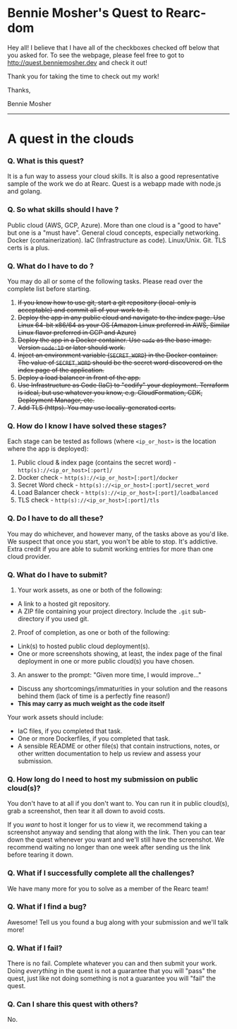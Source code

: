 # Bennie Mosher's Quest to Rearc-dom

Hey all! I believe that I have all of the checkboxes checked off below that you asked for. To see the webpage, please feel free to got to http://quest.benniemosher.dev and check it out!

Thank you for taking the time to check out my work!

Thanks,

Bennie Mosher

---

# A quest in the clouds

### Q. What is this quest?

It is a fun way to assess your cloud skills. It is also a good representative sample of the work we do at Rearc. Quest is a webapp made with node.js and golang.

### Q. So what skills should I have ?

Public cloud (AWS, GCP, Azure). More than one cloud is a "good to have" but one is a "must have". General cloud concepts, especially networking. Docker (containerization). IaC (Infrastructure as code). Linux/Unix. Git. TLS certs is a plus.

### Q. What do I have to do ?

You may do all or some of the following tasks. Please read over the complete list before starting.

1. ~~If you know how to use git, start a git repository (local-only is acceptable) and commit all of your work to it.~~
2. ~~Deploy the app in any public cloud and navigate to the index page. Use Linux 64-bit x86/64 as your OS (Amazon Linux preferred in AWS, Similar Linux flavor preferred in GCP and Azure)~~
3. ~~Deploy the app in a Docker container. Use `node` as the base image. Version `node:10` or later should work.~~
4. ~~Inject an environment variable (`SECRET_WORD`) in the Docker container. The value of `SECRET_WORD` should be the secret word discovered on the index page of the application.~~
5. ~~Deploy a load balancer in front of the app.~~
6. ~~Use Infrastructure as Code (IaC) to "codify" your deployment. Terraform is ideal, but use whatever you know, e.g. CloudFormation, CDK, Deployment Manager, etc.~~
7. ~~Add TLS (https). You may use locally-generated certs.~~

### Q. How do I know I have solved these stages?

Each stage can be tested as follows (where `<ip_or_host>` is the location where the app is deployed):

1. Public cloud & index page (contains the secret word) - `http(s)://<ip_or_host>[:port]/`
2. Docker check - `http(s)://<ip_or_host>[:port]/docker`
3. Secret Word check - `http(s)://<ip_or_host>[:port]/secret_word`
4. Load Balancer check - `http(s)://<ip_or_host>[:port]/loadbalanced`
5. TLS check - `http(s)://<ip_or_host>[:port]/tls`

### Q. Do I have to do all these?

You may do whichever, and however many, of the tasks above as you'd like. We suspect that once you start, you won't be able to stop. It's addictive. Extra credit if you are able to submit working entries for more than one cloud provider.

### Q. What do I have to submit?

1. Your work assets, as one or both of the following:

- A link to a hosted git repository.
- A ZIP file containing your project directory. Include the `.git` sub-directory if you used git.

2. Proof of completion, as one or both of the following:

- Link(s) to hosted public cloud deployment(s).
- One or more screenshots showing, at least, the index page of the final deployment in one or more public cloud(s) you have chosen.

3. An answer to the prompt: "Given more time, I would improve..."

- Discuss any shortcomings/immaturities in your solution and the reasons behind them (lack of time is a perfectly fine reason!)
- **This may carry as much weight as the code itself**

Your work assets should include:

- IaC files, if you completed that task.
- One or more Dockerfiles, if you completed that task.
- A sensible README or other file(s) that contain instructions, notes, or other written documentation to help us review and assess your submission.

### Q. How long do I need to host my submission on public cloud(s)?

You don't have to at all if you don't want to. You can run it in public cloud(s), grab a screenshot, then tear it all down to avoid costs.

If you _want_ to host it longer for us to view it, we recommend taking a screenshot anyway and sending that along with the link. Then you can tear down the quest whenever you want and we'll still have the screenshot. We recommend waiting no longer than one week after sending us the link before tearing it down.

### Q. What if I successfully complete all the challenges?

We have many more for you to solve as a member of the Rearc team!

### Q. What if I find a bug?

Awesome! Tell us you found a bug along with your submission and we'll talk more!

### Q. What if I fail?

There is no fail. Complete whatever you can and then submit your work. Doing _everything_ in the quest is not a guarantee that you will "pass" the quest, just like not doing something is not a guarantee you will "fail" the quest.

### Q. Can I share this quest with others?

No.
